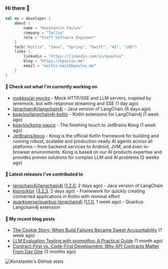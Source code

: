 
### Hi there 👋

```kotlin
val me = developer {
    about {
        name = "Konstantin Pavlov"
        company = "Twilio"
        role = "Staff Software Engineer"
    }
    tech("Kotlin", "Java", "Spring", "Swift", "AI", "iOS")
    links {
        linkedin = "https://linkedin.com/in/kpavlov"
        blog = "https://kpavlov.me"
        email = "mailto:mail@kpavlov.me"
    }
}
```

#### 👷 Check out what I'm currently working on

- [mokksy/ai-mocks](https://github.com/mokksy/ai-mocks) - Mock HTTP/SSE and LLM servers, inspired by wiremock, but with response streaming and SSE (1 day ago)
- [langchain4j/langchain4j](https://github.com/langchain4j/langchain4j) - Java version of LangChain (6 days ago)
- [kpavlov/langchain4j-kotlin](https://github.com/kpavlov/langchain4j-kotlin) - Kotlin extensons for LangChain4j (1 week ago)
- [kpavlov/koog-sauce](https://github.com/kpavlov/koog-sauce) - The finishing touch to JetBrains Koog (1 week ago)
- [JetBrains/koog](https://github.com/JetBrains/koog) - Koog is the official Kotlin framework for building and running robust, scalable and production-ready AI agents across all platforms – from backend services to Android, JVM, and even in-browser environments. Koog is based on our AI products expertise and provides proven solutions for complex LLM and AI problems (2 weeks ago)

#### 🔭 Latest releases I've contributed to

- [langchain4j/langchain4j](https://github.com/langchain4j/langchain4j) ([1.2.0](https://github.com/langchain4j/langchain4j/releases/tag/1.2.0), 2 days ago) - Java version of LangChain
- [ktorio/ktor](https://github.com/ktorio/ktor) ([3.2.3](https://github.com/ktorio/ktor/releases/tag/3.2.3), 2 days ago) - Framework for quickly creating connected applications in Kotlin with minimal effort
- [quarkiverse/quarkus-langchain4j](https://github.com/quarkiverse/quarkus-langchain4j) ([1.1.0](https://github.com/quarkiverse/quarkus-langchain4j/releases/tag/1.1.0), 1 week ago) - Quarkus Langchain4j extension

#### 📜 My recent blog posts

- [The Cookie Story: When Build Failures Became Sweet Accountability](https://kpavlov.me/blog/the-cookie-story/) (1 week ago)
- [LLM Evaluation Testing with promptfoo: A Practical Guide](https://kpavlov.me/blog/llm-evaluation-testing-with-promptfoo-a-practical-guide/) (1 month ago)
- [Contract-First vs. Code-First Development: Why API Contracts Matter From Day One](https://kpavlov.me/blog/contract-first-vs-contract-last/) (3 months ago)

![Konstantin's GitHub stats](https://github-readme-stats.vercel.app/api?username=kpavlov&show_icons=true&include_all_commits=true)
